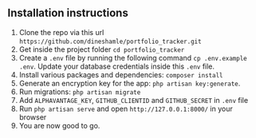 ## Installation instructions
1. Clone the repo via this url `https://github.com/dineshamle/portfolio_tracker.git`
2. Get inside the project folder `cd portfolio_tracker`
3. Create a `.env` file by running the following command `cp .env.example .env`. Update your database credentials inside this `.env` file.
4. Install various packages and dependencies: `composer install`
5. Generate an encryption key for the app: `php artisan key:generate`.
6. Run migrations: `php artisan migrate`
7. Add `ALPHAVANTAGE_KEY`, `GITHUB_CLIENTID` and `GITHUB_SECRET` in `.env` file
8. Run `php artisan serve` and open `http://127.0.0.1:8000/` in your browser
9. You are now good to go.